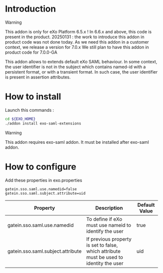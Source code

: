 # Introduction

> [!WARNING]  
> This addon is only for eXo Platform 6.5.x ! In 6.6.x and above, this code is present in the product.
> 20250131 : the work to introduce this addon in product code was not done today. As we need this addon in a customer context, we release a version for 7.0.x
> We still plan to have this addon in product code for 7.0.0-GA

This addon allows to extends default eXo SAML behaviour. In some context, the user identifier is not in the subject which contains named-id with a persistent format, or with a transient format.
In such case, the user identifier is present in assertion attributes.


# How to install
Launch this commands :
```bash
cd ${EXO_HOME}
./addon install exo-saml-extensions
```

> [!WARNING]  
> This addon requires exo-saml addon. It must be installed after exo-saml addon.

# How to configure
Add these properties in exo.properties
```properties
gatein.sso.saml.use.namedid=false
gatein.sso.saml.subject.attribute=uid
```
| Property | Description                                                                            | Default Value |
|----|----------------------------------------------------------------------------------------|---------------|
| gatein.sso.saml.use.namedid | To define if eXo must use nameid to identify the user                                  | true          |
| gatein.sso.saml.subject.attribute | If previous property is set to false, which attribute must be used to identity the user | uid           |

